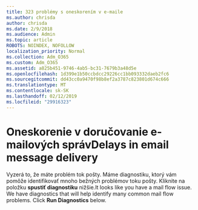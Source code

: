 ```yaml
---
title: 323 problémy s oneskorením v e-maile
ms.author: chrisda
author: chrisda
ms.date: 2/9/2018
ms.audience: Admin
ms.topic: article
ROBOTS: NOINDEX, NOFOLLOW
localization_priority: Normal
ms.collection: Adm_O365
ms.custom: Adm_O365
ms.assetid: a825b451-9746-4ab5-bc31-7679b3a48d5e
ms.openlocfilehash: 1d399e1b50ccbdcc29226cc1bb093332daeb2fc6
ms.sourcegitcommit: dd43cc0a9470f98b8ef2a3787c823801d674c666
ms.translationtype: MT
ms.contentlocale: sk-SK
ms.lasthandoff: 02/12/2019
ms.locfileid: "29916323"
---
```

# <a name="delays-in-email-message-delivery"></a><span data-ttu-id="dd949-102">Oneskorenie v doručovanie e-mailových správ</span><span class="sxs-lookup"><span data-stu-id="dd949-102">Delays in email message delivery</span></span>

<span data-ttu-id="dd949-p101">Vyzerá to, že máte problém tok pošty. Máme diagnostiku, ktorý vám pomôže identifikovať mnoho bežných problémov toku pošty. Kliknite na položku **spustiť diagnostiku** nižšie.</span><span class="sxs-lookup"><span data-stu-id="dd949-p101">It looks like you have a mail flow issue. We have diagnostics that will help identify many common mail flow problems. Click **Run Diagnostics** below.</span></span> 
  

